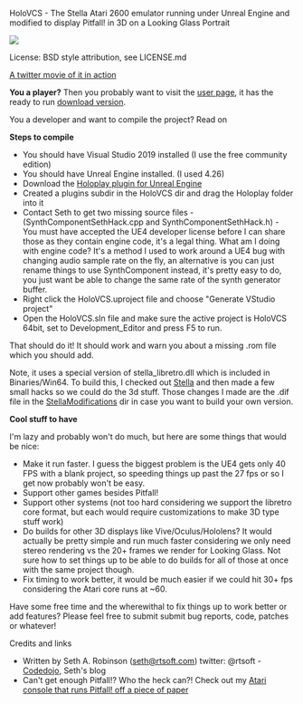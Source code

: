 HoloVCS - The Stella Atari 2600 emulator running under Unreal Engine and modified to display Pitfall! in 3D on a Looking Glass Portrait

![](https://www.codedojo.com/wp-content/uploads/2021/08/holovcs.gif)

License:  BSD style attribution, see LICENSE.md

[A twitter movie of it in action](https://twitter.com/rtsoft/status/1426128382639501320)

**You a player?** Then you probably want to visit the [user page](https://www.codedojo.com/?p=2704), it has the ready to run [download version](https://www.rtsoft.com/files/HoloVCS_Win64.zip).

You a developer and want to compile the project?  Read on

**Steps to compile**

* You should have Visual Studio 2019 installed (I use the free community edition)
* You should have Unreal Engine installed.  (I used 4.26)
* Download the [Holoplay plugin for Unreal Engine](https://lookingglassfactory.com/software)
* Created a plugins subdir in the HoloVCS dir and drag the Holoplay folder into it
* Contact Seth to get two missing source files - (SynthComponentSethHack.cpp and SynthComponentSethHack.h) - You must have accepted the UE4 developer license before I can share those as they contain engine code, it's a legal thing.  What am I doing with engine code? It's a method I used to work around a UE4 bug with changing audio sample rate on the fly, an alternative is you can just rename things to use SynthComponent instead, it's pretty easy to do, you just want be able to change the same rate of the synth generator buffer.
* Right click the HoloVCS.uproject file and choose "Generate VStudio project"
* Open the HoloVCS.sln file and make sure the active project is HoloVCS 64bit, set to Development_Editor and press F5 to run.

That should do it! It should work and warn you about a missing .rom file which you should add.

Note, it uses a special version of stella_libretro.dll which is included in Binaries/Win64.  To build this, I checked out [Stella](https://github.com/stella-emu/stella) and then made a few small hacks so we could do the 3d stuff.  Those changes I made are the .dif file in the [StellaModifications](https://github.com/SethRobinson/HoloVCS/blob/main/StellaModifications/StellaModification.dif) dir in case you want to build your own version.


**Cool stuff to have**

I'm lazy and probably won't do much, but here are some things that would be nice:

* Make it run faster.  I guess the biggest problem is the UE4 gets only 40 FPS with a blank project, so speeding things up past the 27 fps or so I get now probably won't be easy.
* Support other games besides Pitfall!
* Support other systems (not too hard considering we support the libretro core format, but each would require customizations to make 3D type stuff work)
* Do builds for other 3D displays like Vive/Oculus/Hololens?  It would actually be pretty simple and run much faster considering we only need stereo rendering vs the 20+ frames we render for Looking Glass.  Not sure how to set things up to be able to do builds for all of those at once with the same project though.
* Fix timing to work better, it would be much easier if we could hit 30+ fps considering the Atari core runs at ~60.

Have some free time and the wherewithal to fix things up to work better or add features? Please feel free to submit submit bug reports, code, patches or whatever!

Credits and links
- Written by Seth A. Robinson (seth@rtsoft.com) twitter: @rtsoft - [Codedojo](https://www.codedojo.com), Seth's blog
- Can't get enough Pitfall!? Who the heck can?!  Check out my [Atari console that runs Pitfall! off a piece of paper](https://www.codedojo.com/?p=2251)
